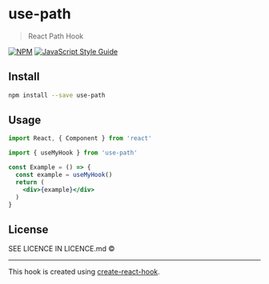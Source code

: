 # use-path

> React Path Hook

[![NPM](https://img.shields.io/npm/v/use-path.svg)](https://www.npmjs.com/package/use-path) [![JavaScript Style Guide](https://img.shields.io/badge/code_style-standard-brightgreen.svg)](https://standardjs.com)

## Install

```bash
npm install --save use-path
```

## Usage

```jsx
import React, { Component } from 'react'

import { useMyHook } from 'use-path'

const Example = () => {
  const example = useMyHook()
  return (
    <div>{example}</div>
  )
}
```

## License

SEE LICENCE IN LICENCE.md © [](https://github.com/)

---

This hook is created using [create-react-hook](https://github.com/hermanya/create-react-hook).
